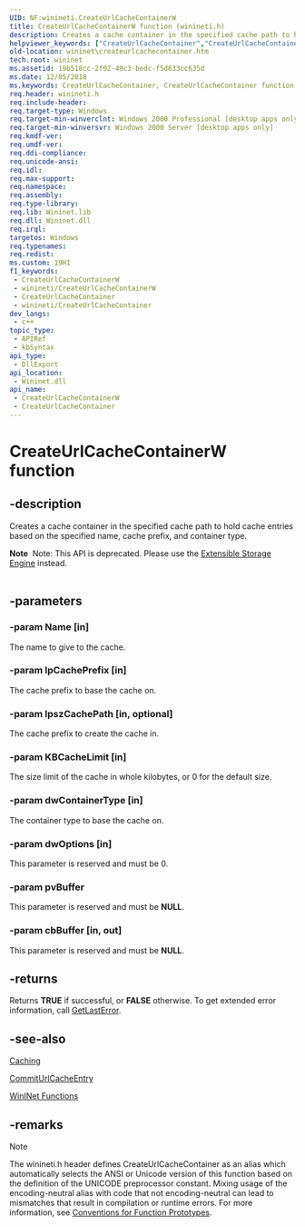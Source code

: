 ```yaml
---
UID: NF:winineti.CreateUrlCacheContainerW
title: CreateUrlCacheContainerW function (winineti.h)
description: Creates a cache container in the specified cache path to hold cache entries based on the specified name, cache prefix, and container type.
helpviewer_keywords: ["CreateUrlCacheContainer","CreateUrlCacheContainer function [WinINet]","CreateUrlCacheContainerA","CreateUrlCacheContainerW","wininet.createurlcachecontainer","winineti/CreateUrlCacheContainer"]
old-location: wininet\createurlcachecontainer.htm
tech.root: wininet
ms.assetid: 19b518cc-2f02-49c3-bedc-f5d633cc635d
ms.date: 12/05/2018
ms.keywords: CreateUrlCacheContainer, CreateUrlCacheContainer function [WinINet], CreateUrlCacheContainerA, CreateUrlCacheContainerW, wininet.createurlcachecontainer, winineti/CreateUrlCacheContainer
req.header: winineti.h
req.include-header: 
req.target-type: Windows
req.target-min-winverclnt: Windows 2000 Professional [desktop apps only]
req.target-min-winversvr: Windows 2000 Server [desktop apps only]
req.kmdf-ver: 
req.umdf-ver: 
req.ddi-compliance: 
req.unicode-ansi: 
req.idl: 
req.max-support: 
req.namespace: 
req.assembly: 
req.type-library: 
req.lib: Wininet.lib
req.dll: Wininet.dll
req.irql: 
targetos: Windows
req.typenames: 
req.redist: 
ms.custom: 19H1
f1_keywords:
 - CreateUrlCacheContainerW
 - winineti/CreateUrlCacheContainerW
 - CreateUrlCacheContainer
 - winineti/CreateUrlCacheContainer
dev_langs:
 - c++
topic_type:
 - APIRef
 - kbSyntax
api_type:
 - DllExport
api_location:
 - Wininet.dll
api_name:
 - CreateUrlCacheContainerW
 - CreateUrlCacheContainer
---
```


# CreateUrlCacheContainerW function


## -description

Creates a cache container in the specified cache path to hold cache entries based on the specified name, cache prefix, and container type.
<div class="alert"><b>Note</b>  Note: This API is deprecated. Please use the <a href="/previous-versions/windows/desktop/Gg269259(v=EXCHG.10)">Extensible Storage Engine</a> instead.</div><div> </div>

## -parameters

### -param Name [in]

The name to give to the cache.

### -param lpCachePrefix [in]

The cache prefix to base the cache on.

### -param lpszCachePath [in, optional]

The cache prefix to create the cache in.

### -param KBCacheLimit [in]

The size limit of the cache in whole kilobytes, or 0 for the default size.

### -param dwContainerType [in]

The container type to base the cache on.

### -param dwOptions [in]

This parameter is reserved and must be 0.

### -param pvBuffer

This parameter is reserved and must be <b>NULL</b>.

### -param cbBuffer [in, out]

This parameter is reserved and must be <b>NULL</b>.

## -returns

Returns <b>TRUE</b> if successful, or <b>FALSE</b> otherwise. To get extended error information, call 
<a href="/windows/desktop/api/errhandlingapi/nf-errhandlingapi-getlasterror">GetLastError</a>.

## -see-also

<a href="/windows/desktop/WinInet/caching">Caching</a>



<a href="/windows/desktop/api/wininet/nf-wininet-commiturlcacheentryw">CommitUrlCacheEntry</a>



<a href="/windows/desktop/WinInet/wininet-functions">WinINet Functions</a>

## -remarks

> [!NOTE]
> The winineti.h header defines CreateUrlCacheContainer as an alias which automatically selects the ANSI or Unicode version of this function based on the definition of the UNICODE preprocessor constant. Mixing usage of the encoding-neutral alias with code that not encoding-neutral can lead to mismatches that result in compilation or runtime errors. For more information, see [Conventions for Function Prototypes](/windows/win32/intl/conventions-for-function-prototypes).

